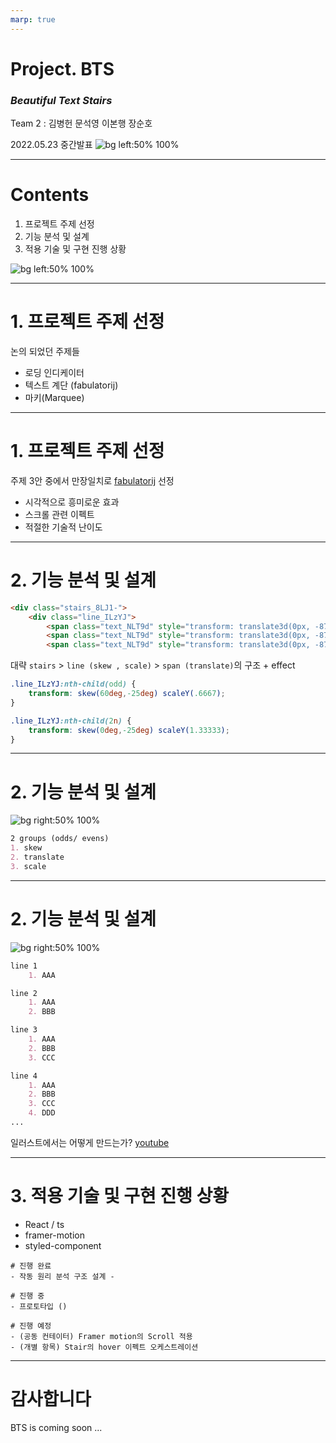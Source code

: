 ```yaml
---
marp: true
---
```


# **Project. BTS**

### *Beautiful Text Stairs*

>

Team 2 : 김병헌 문석영 이본행 장순호

2022.05.23 중간발표
![bg left:50% 100%](./static/main1.jpg)

---

# **Contents**

1. 프로젝트 주제 선정
2. 기능 분석 및 설계
3. 적용 기술 및 구현 진행 상황

![bg left:50% 100%](./static/main1.jpg)

---

# **1. 프로젝트 주제 선정**

논의 되었던 주제들
- 로딩 인디케이터
- 텍스트 계단 (fabulatorij)
- 마키(Marquee)

---

# **1. 프로젝트 주제 선정**

주제 3안 중에서 만장일치로 [fabulatorij](https://www.fabulatorij.com/) 선정
- 시각적으로 흥미로운 효과
- 스크롤 관련 이펙트
- 적절한 기술적 난이도

<!-- https://www.fabulatorij.com/ -->

---

# **2. 기능 분석 및 설계**

<!-- ![bg right:50% 100%](./static/sub1.jpg) -->
<!-- https://www.youtube.com/watch?v=vmH8dil_7uI&ab_channel=creatnprocess -->


```html
<div class="stairs_8LJ1-">
    <div class="line_ILzYJ">
        <span class="text_NLT9d" style="transform: translate3d(0px, -87.5079px, 0px);"></span>
        <span class="text_NLT9d" style="transform: translate3d(0px, -87.5079px, 0px);"></span>
        <span class="text_NLT9d" style="transform: translate3d(0px, -87.5079px, 0px);"></span>
```

대략 `stairs` > `line (skew , scale)` > `span (translate)`의 구조 + effect


```css
.line_ILzYJ:nth-child(odd) {
    transform: skew(60deg,-25deg) scaleY(.6667);
}

.line_ILzYJ:nth-child(2n) {
    transform: skew(0deg,-25deg) scaleY(1.33333);
}
```

---

# **2. 기능 분석 및 설계**

![bg right:50% 100%](./static/sub2.jpg)
<!-- https://www.youtube.com/watch?v=vmH8dil_7uI&ab_channel=creatnprocess -->


```markdown
2 groups (odds/ evens)
1. skew
2. translate
3. scale
```

---

# **2. 기능 분석 및 설계**

![bg right:50% 100%](./static/main1.jpg)
<!-- https://www.youtube.com/watch?v=vmH8dil_7uI&ab_channel=creatnprocess -->


```markdown
line 1
    1. AAA

line 2
    1. AAA
    2. BBB

line 3
    1. AAA
    2. BBB
    3. CCC

line 4
    1. AAA
    2. BBB
    3. CCC
    4. DDD
...
```
일러스트에서는 어떻게 만드는가? [youtube](https://www.youtube.com/watch?v=vmH8dil_7uI&ab_channel=creatnprocess)

---


# **3. 적용 기술 및 구현 진행 상황**

- React / ts
- framer-motion
- styled-component


```
# 진행 완료
- 작동 원리 분석 구조 설계 - 

# 진행 중
- 프로토타입 ()

# 진행 예정
- (공동 컨테이터) Framer motion의 Scroll 적용
- (개별 항목) Stair의 hover 이펙트 오케스트레이션
```
---

# 감사합니다
BTS is coming soon ...